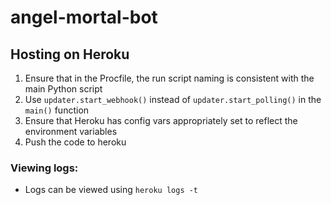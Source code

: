 # angel-mortal-bot

## Hosting on Heroku
1. Ensure that in the Procfile, the run script naming is consistent with the main Python script
2. Use `updater.start_webhook()` instead of `updater.start_polling()` in the `main()` function
3. Ensure that Heroku has config vars appropriately set to reflect the environment variables
4. Push the code to heroku

### Viewing logs:
- Logs can be viewed using `heroku logs -t`